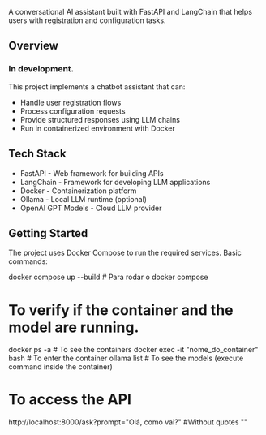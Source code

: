 A conversational AI assistant built with FastAPI and LangChain that helps users with registration and configuration tasks.

## Overview

### In development.

This project implements a chatbot assistant that can:
- Handle user registration flows
- Process configuration requests 
- Provide structured responses using LLM chains
- Run in containerized environment with Docker

## Tech Stack

- FastAPI - Web framework for building APIs
- LangChain - Framework for developing LLM applications
- Docker - Containerization platform
- Ollama - Local LLM runtime (optional)
- OpenAI GPT Models - Cloud LLM provider

## Getting Started

The project uses Docker Compose to run the required services. Basic commands:

docker compose up --build		            # Para rodar o docker compose

# To verify if the container and the model are running.
docker ps -a		                        # To see the containers
docker exec -it "nome_do_container" bash	# To enter the container
ollama list                                 # To see the models (execute command inside the container)


# To access the API
http://localhost:8000/ask?prompt="Olá, como vai?"  #Without quotes ""

